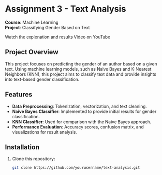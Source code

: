 # Assignment 3 - Text Analysis

**Course**: Machine Learning  
**Project**: Classifying Gender Based on Text

[Watch the explenation and results Video on YouTube](https://www.youtube.com/watch?v=aR1FMweSHKw)

## Project Overview

This project focuses on predicting the gender of an author based on a given text. Using machine learning models, such as Naive Bayes and K-Nearest Neighbors (KNN), this project aims to classify text data and provide insights into text-based gender classification.

## Features

- **Data Preprocessing**: Tokenization, vectorization, and text cleaning.
- **Naive Bayes Classifier**: Implemented to provide initial results for gender classification.
- **KNN Classifier**: Used for comparison with the Naive Bayes approach.
- **Performance Evaluation**: Accuracy scores, confusion matrix, and visualizations for result analysis.

## Installation

1. Clone this repository:
   ```bash
   git clone https://github.com/yourusername/text-analysis.git
